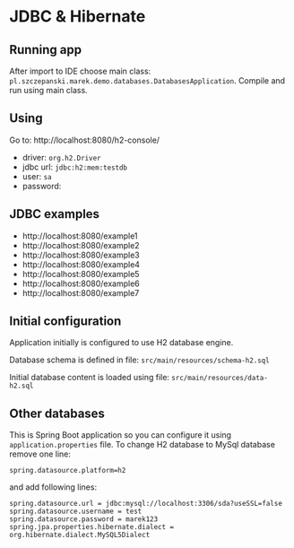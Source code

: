 # JDBC & Hibernate

## Running app
After import to IDE choose main class: `pl.szczepanski.marek.demo.databases.DatabasesApplication`.
Compile and run using main class.

## Using
Go to: http://localhost:8080/h2-console/
- driver: `org.h2.Driver`
- jdbc url: `jdbc:h2:mem:testdb`
- user: `sa`
- password: 

## JDBC examples
- http://localhost:8080/example1
- http://localhost:8080/example2
- http://localhost:8080/example3
- http://localhost:8080/example4
- http://localhost:8080/example5
- http://localhost:8080/example6
- http://localhost:8080/example7

## Initial configuration
Application initially is configured to use H2 database engine. 

Database schema is defined in file: `src/main/resources/schema-h2.sql`

Initial database content is loaded using file: `src/main/resources/data-h2.sql`

## Other databases
This is Spring Boot application so you can configure it using `application.properties` file.
To change H2 database to MySql database remove one line:
```properties
spring.datasource.platform=h2
```
and add following lines:
```properties
spring.datasource.url = jdbc:mysql://localhost:3306/sda?useSSL=false
spring.datasource.username = test
spring.datasource.password = marek123
spring.jpa.properties.hibernate.dialect = org.hibernate.dialect.MySQL5Dialect
``` 

